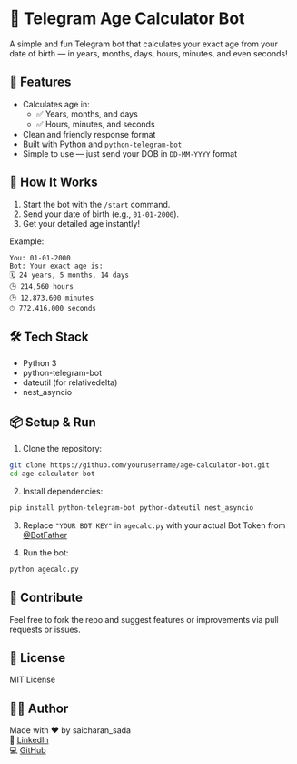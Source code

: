 # 🧮 Telegram Age Calculator Bot

A simple and fun Telegram bot that calculates your exact age from your date of birth — in years, months, days, hours, minutes, and even seconds!

## 🚀 Features

- Calculates age in:
  - ✅ Years, months, and days
  - ✅ Hours, minutes, and seconds
- Clean and friendly response format
- Built with Python and `python-telegram-bot`
- Simple to use — just send your DOB in `DD-MM-YYYY` format

## 📌 How It Works

1. Start the bot with the `/start` command.
2. Send your date of birth (e.g., `01-01-2000`).
3. Get your detailed age instantly!

Example:
```
You: 01-01-2000  
Bot: Your exact age is:  
🗓 24 years, 5 months, 14 days  
🕒 214,560 hours  
🕑 12,873,600 minutes  
⏱ 772,416,000 seconds
```

## 🛠 Tech Stack

- Python 3
- python-telegram-bot
- dateutil (for relativedelta)
- nest_asyncio

## 📦 Setup & Run

1. Clone the repository:
```bash
git clone https://github.com/yourusername/age-calculator-bot.git
cd age-calculator-bot
```

2. Install dependencies:
```bash
pip install python-telegram-bot python-dateutil nest_asyncio
```

3. Replace `"YOUR BOT KEY"` in `agecalc.py` with your actual Bot Token from [@BotFather](https://t.me/BotFather)

4. Run the bot:
```bash
python agecalc.py
```

## 🤝 Contribute

Feel free to fork the repo and suggest features or improvements via pull requests or issues.

## 📄 License

MIT License

## 👨‍💻 Author

Made with ❤️ by saicharan_sada  
🔗 [LinkedIn](https://www.linkedin.com/in/saicharan-sada/)  
💻 [GitHub](https://github.com/saicharan2442)
